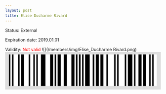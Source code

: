 ```yaml
---
layout: post
title: Elise Ducharme Rivard
---
```


Status: External

Expiration date: 2019.01.01

Validity: <font color="red"> Not valid</font> 
![](/members/img/Elise_Ducharme Rivard.png)
![](/members/img/bar.png)
